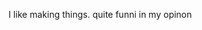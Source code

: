 I like making things.
quite funni in my opinon
<!---
LimeIsGit/LimeIsGit is a ✨ special ✨ repository because its `README.md` (this file) appears on your GitHub profile.
You can click the Preview link to take a look at your changes.
--->
